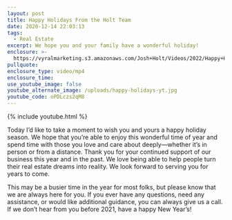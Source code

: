 ```yaml
---
layout: post
title: Happy Holidays From the Holt Team
date: 2020-12-14 22:03:13
tags:
  - Real Estate
excerpt: We hope you and your family have a wonderful holiday!
enclosure: >-
  https://vyralmarketing.s3.amazonaws.com/Josh+Holt/Videos/2022/Happy+Holidays+From+the+Holt+Team.mp4
pullquote:
enclosure_type: video/mp4
enclosure_time:
use_youtube_image: false
youtube_alternate_image: /uploads/happy-holidays-yt.jpg
youtube_code: oPDLczs2qM8
---
```

{% include youtube.html %}

Today I’d like to take a moment to wish you and yours a happy holiday season. We hope that you’re able to enjoy this wonderful time of year and spend time with those you love and care about deeply—whether it’s in person or from a distance. Thank you for your continued support of our business this year and in the past. We love being able to help people turn their real estate dreams into reality. We look forward to serving you for years to come.

This may be a busier time in the year for most folks, but please know that we are always here for you. If you ever have any questions, need any assistance, or would like additional guidance, you can always give us a call. If we don’t hear from you before 2021, have a happy New Year’s\!
